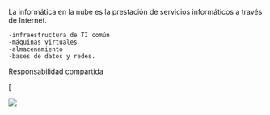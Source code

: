 


La informática en la nube es la prestación de servicios informáticos a través de Internet.

    -infraestructura de TI común
    -máquinas virtuales
    -almacenamiento
    -bases de datos y redes.


Responsabilidad compartida


[

![](https://external-content.duckduckgo.com/iu/?u=https%3A%2F%2Ftse4.mm.bing.net%2Fth%3Fid%3DOIP.xVQm66daon0dRDy7sD-VCQHaHx%26pid%3DApi&f=1&ipt=23a2719b4ebd57e08994ec3979f8280d5929029ae7160a047f2864467741915d&ipo=images)






